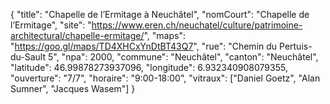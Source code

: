 {
    "title": "Chapelle de l’Ermitage à Neuchâtel",
    "nomCourt": "Chapelle de l’Ermitage",
    "site": "https://www.eren.ch/neuchatel/culture/patrimoine-architectural/chapelle-ermitage/",
    "maps": "https://goo.gl/maps/TD4XHCxYnDtBT43Q7",
    "rue": "Chemin du Pertuis-du-Sault 5",
    "npa": 2000,
    "commune": "Neuchâtel",
    "canton": "Neuchâtel",
    "latitude": 46.99878273937096, 
    "longitude": 6.932340908079355,
    "ouverture": "7/7",
    "horaire": "9:00-18:00",
    "vitraux": ["Daniel Goetz", "Alan Sumner", "Jacques Wasem"]
}
